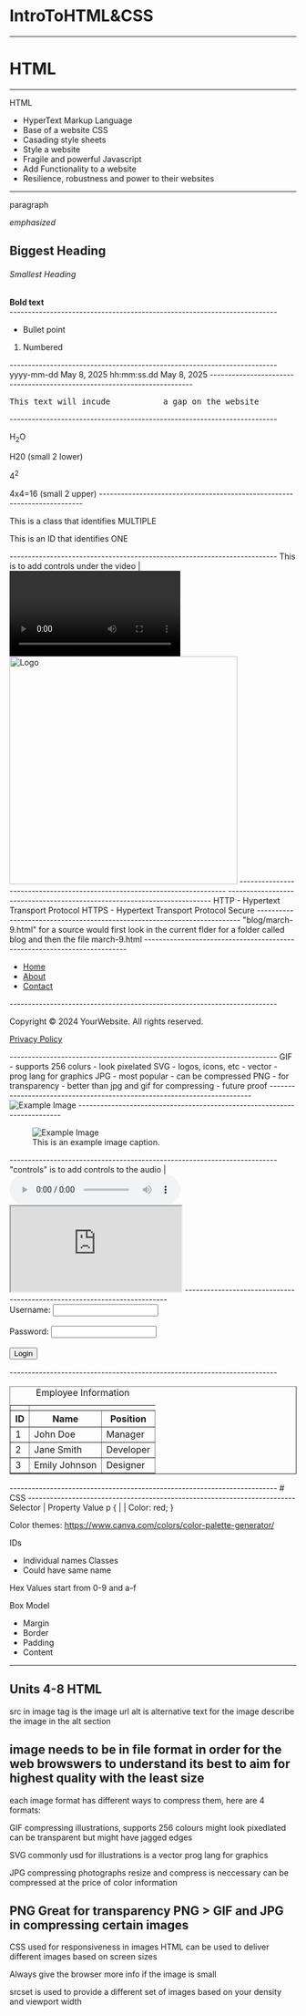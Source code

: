 # IntroToHTML&CSS
-------------------------------------------------------------------------
# HTML
-------------------------------------------------------------------------
HTML 
- HyperText Markup Language
- Base of a website
CSS
- Casading style sheets
- Style a website
- Fragile and powerful
Javascript
- Add Functionality to a website
- Resilience, robustness and power to their websites
-------------------------------------------------------------------------
<article>
  <p>paragraph</p>
  <em>emphasized</em>
  <h1>Biggest Heading</h1>
  <h6>Smallest Heading</h6>
  <strong>Bold text</strong>
</article>
-------------------------------------------------------------------------
<ul>
  <li>Bullet point</li>
</ul>

<ol>
  <li>Numbered</li>
</ol>
-------------------------------------------------------------------------
                yyyy-mm-dd
<time datetime="2025-05-08">May 8, 2025</time>
                hh:mm:ss.dd
<time datetime="14:15:28.5">May 8, 2025</time>
-------------------------------------------------------------------------
<pre>This text will incude           a gap on the website</pre>
-------------------------------------------------------------------------
<p>H<sub>2</sub>O</p> H20 (small 2 lower)
<p>4<sup>2</sup></p> 4x4=16 (small 2 upper)
-------------------------------------------------------------------------
<p class = "CLASS">This is a class that identifies MULTIPLE</p>
<p id = "ID">This is an ID that identifies ONE</p>
<!-- This is a HTML comment -->
-------------------------------------------------------------------------
      This is to add controls under the video
            |
<video controls> 
  <source src="VideoSource.mp4">
</video>

<img src = "ImageSource.jpg" alt="Logo" width="400" height="400">
--------------------------------------------------------------------------
<!DOCTYPE html>
<html lang="en">
<head>   <!-- The head contains metadata, every website consists of this format -->
    <meta charset="UTF-8">
    <meta name="viewport" content="width=device-width, initial-scale=1.0">
    <title>Document</title>
</head>
<body>
    <!-- This is the body which contains most info of the website -->
</body>
</html>
-------------------------------------------------------------------------
HTTP
- Hypertext Transport Protocol
HTTPS 
- Hypertext Transport Protocol Secure
-------------------------------------------------------------------------
"blog/march-9.html" for a source would first look in the current flder for a folder called blog and then the file march-9.html
-------------------------------------------------------------------------
<nav> <!-- This is a simple example of a nav bar using only HTML-->
    <ul>
        <li><a href="#home">Home</a></li>
        <li><a href="#about">About</a></li>
        <li><a href="#contact">Contact</a></li>
    </ul>
</nav>
-------------------------------------------------------------------------
<footer> <!-- This is a simple example of a footer using only HTML-->
    <p>Copyright © 2024 YourWebsite. All rights reserved.</p>
    <p><a href="#privacy-policy">Privacy Policy</a></p>
</footer>
-------------------------------------------------------------------------
GIF
- supports 256 colurs
- look pixelated
SVG
- logos, icons, etc
- vector 
- prog lang for graphics
JPG
- most popular
- can be compressed
PNG
- for transparency
- better than jpg and gif for compressing
- future proof
-------------------------------------------------------------------------
<!-- srcset is used to choose whoch image to display depending on the user's device resolution (2x, 3x, 4x, 1.5x) -->
<img src="example.jpg" 
     srcset="example@2x.jpg 2x, 
             example@4x.jpg 4x"
     alt="Example Image">
-------------------------------------------------------------------------
<!-- This is used to create a caption for an image, not both figure and figcaption elements were used -->
<figure>
    <img src="example.jpg" alt="Example Image">
    <figcaption>This is an example image caption.</figcaption>
</figure>
-------------------------------------------------------------------------
  "controls" is to add controls to the audio
          |
<audio controls src = "audio.mp3"></audio>

<iframe src="https://www.example.com"></iframe>
-------------------------------------------------------------------------
<!--example of a login form-->

<!-- method = get is for javascript to add the functionality
label is the text next to the textbox
input is the textbox which needs a type, id, name and a "required" tag for validation
placeholder is used to add an example to the textbox -->

<form action = "eg.html" method="get">
    <label for="username">Username:</label> 
    <input type="text" id="username" name="username" required><br><br>
    <label for="password">Password:</label>
    <input type="password" id="password" name="password" required><br><br>
    <input type="submit" value="Login">
</form>
-------------------------------------------------------------------------
<!-- This is an example of a table
th = table head
tr = table row
td = table data
-->
<table border="1">
    <caption>Employee Information</caption>
    <th>
        <tr>
            <th>ID</th>
            <th>Name</th>
            <th>Position</th>
        </tr>
    </th>
    <tr>
         <td>1</td>
         <td>John Doe</td>
         <td>Manager</td>
    </tr>
        <tr>
          <td>2</td>
          <td>Jane Smith</td>
          <td>Developer</td>
        </tr>
        <tr>
          <td>3</td>
          <td>Emily Johnson</td>
          <td>Designer</td>
        </tr>
</table>
-------------------------------------------------------------------------
# CSS
-------------------------------------------------------------------------
Selector
|  Property  Value
p {  |       |
    Color: red;
}

Color themes: https://www.canva.com/colors/color-palette-generator/

IDs
- Individual names
Classes
- Could have same name

Hex Values start from 0-9 and a-f

Box Model
- Margin
- Border
- Padding
- Content




























-----------------------------------------------
Units 4-8 HTML
-----------------------------------------------
src in image tag is the image url
alt is alternative text for the image
describe the image in the alt section 

image needs to be in file format in order for the web browswers to understand
its best to aim for highest quality with the least size
-----------------------------------------------
each image format has different ways to compress them, here are 4 formats:

GIF
compressing illustrations, supports 256 colours
might look pixedlated
can be transparent but might have jagged edges

SVG
commonly usd for illustrations
is a vector
prog lang for graphics

JPG
compressing photographs
resize and compress is neccessary
can be compressed at the price of color information

PNG
Great for transparency
PNG > GIF and JPG in compressing certain images
-----------------------------------------------

CSS used for responsiveness in images
HTML can be used to deliver different images based on screen sizes

Always give the browser more info if the image is small

srcset is used to provide a different set of images based on your density and viewport width




